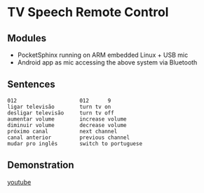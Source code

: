 # TV Speech Remote Control

## Modules

- PocketSphinx running on ARM embedded Linux + USB mic
- Android app as mic accessing the above system via Bluetooth

## Sentences

    012                    012      9 
    ligar televisão        turn tv on
    desligar televisão     turn tv off
    aumentar volume        increase volume
    diminuir volume        decrease volume
    próximo canal          next channel
    canal anterior         previous channel
    mudar pro inglês       switch to portuguese

## Demonstration 

[youtube](https://www.youtube.com/watch?v=6phJRVuzp0c)
